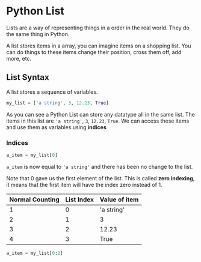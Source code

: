 # Python List

Lists are a way of representing things in a order in the real world. They do the same thing in Python.

A list stores items in a array, you can imagine items on a shopping list. You can do things to these items change their position, cross them off, add more, etc.

## List Syntax

A list stores a sequence of variables.

```py
my_list = ['a string', 3, 12.23, True]
```

As you can see a Python List can store any datatype all in the same list. The items in this list are `'a string'`, `3`, `12.23`, `True`. We can access these items and use them as variables using **indices**

### Indices

```py
a_item = my_list[0]
```

`a_item` is now equal to `'a string'` and there has been no change to the list. 

Note that 0 gave us the first element of the list. This is called **zero indexing**, it means that the first item will have the index zero instead of 1.

| Normal Counting | List Index | Value of item |
|-----------------|------------|---------------|
| 1               | 0          | 'a string'    |
| 2               | 1          | 3             |
| 3               | 2          | 12.23         |
| 4               | 3          | True          |


```py
a_item = my_list[0:2]
```


